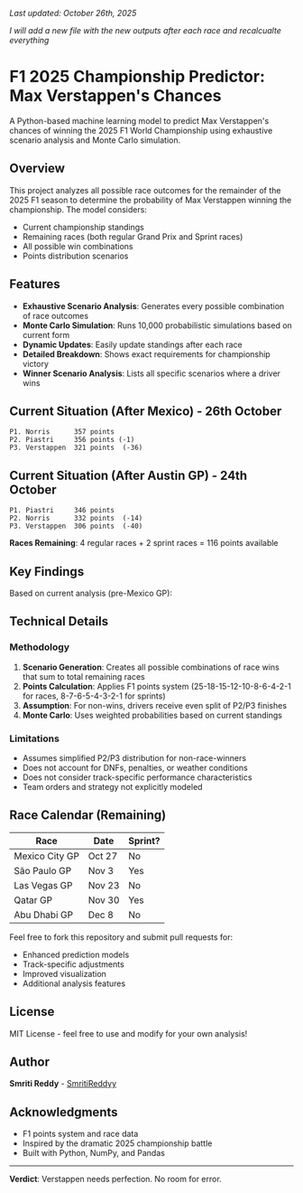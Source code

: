 
*Last updated: October 26th, 2025*

*I will add a new file with the new outputs after each race and recalcualte everything* 

# F1 2025 Championship Predictor: Max Verstappen's Chances

A Python-based machine learning model to predict Max Verstappen's chances of winning the 2025 F1 World Championship using exhaustive scenario analysis and Monte Carlo simulation.

## Overview

This project analyzes all possible race outcomes for the remainder of the 2025 F1 season to determine the probability of Max Verstappen winning the championship. The model considers:
- Current championship standings
- Remaining races (both regular Grand Prix and Sprint races)
- All possible win combinations
- Points distribution scenarios

## Features

- **Exhaustive Scenario Analysis**: Generates every possible combination of race outcomes
- **Monte Carlo Simulation**: Runs 10,000 probabilistic simulations based on current form
- **Dynamic Updates**: Easily update standings after each race
- **Detailed Breakdown**: Shows exact requirements for championship victory
- **Winner Scenario Analysis**: Lists all specific scenarios where a driver wins

## Current Situation (After Mexico) - 26th October
```
P1. Norris      357 points  
P2. Piastri     356 points (-1)
P3. Verstappen  321 points  (-36)
```

## Current Situation (After Austin GP) - 24th October 

```
P1. Piastri     346 points
P2. Norris      332 points  (-14)
P3. Verstappen  306 points  (-40)
```

**Races Remaining**: 4 regular races + 2 sprint races = 116 points available


## Key Findings

Based on current analysis (pre-Mexico GP):


## Technical Details

### Methodology
1. **Scenario Generation**: Creates all possible combinations of race wins that sum to total remaining races
2. **Points Calculation**: Applies F1 points system (25-18-15-12-10-8-6-4-2-1 for races, 8-7-6-5-4-3-2-1 for sprints)
3. **Assumption**: For non-wins, drivers receive even split of P2/P3 finishes
4. **Monte Carlo**: Uses weighted probabilities based on current standings

### Limitations
- Assumes simplified P2/P3 distribution for non-race-winners
- Does not account for DNFs, penalties, or weather conditions
- Does not consider track-specific performance characteristics
- Team orders and strategy not explicitly modeled

## Race Calendar (Remaining)

| Race | Date | Sprint? |
|------|------|---------|
| Mexico City GP | Oct 27 | No |
| São Paulo GP | Nov 3 | Yes |
| Las Vegas GP | Nov 23 | No |
| Qatar GP | Nov 30 | Yes |
| Abu Dhabi GP | Dec 8 | No |


Feel free to fork this repository and submit pull requests for:
- Enhanced prediction models
- Track-specific adjustments
- Improved visualization
- Additional analysis features

## License

MIT License - feel free to use and modify for your own analysis!

## Author

**Smriti Reddy** - [SmritiReddyy](https://github.com/SmritiReddyy)

## Acknowledgments

- F1 points system and race data
- Inspired by the dramatic 2025 championship battle
- Built with Python, NumPy, and Pandas

---


**Verdict**: Verstappen needs perfection. No room for error. 
